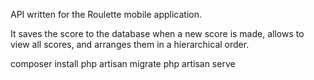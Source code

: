 API written for the Roulette mobile application.

It saves the score to the database when a new score is made, allows to view all scores, and arranges them in a hierarchical order.

composer install
php artisan migrate
php artisan serve
